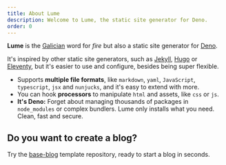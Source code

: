 ```yaml
---
title: About Lume
description: Welcome to Lume, the static site generator for Deno.
order: 0
---
```


**Lume** is the [Galician](https://en.wikipedia.org/wiki/Galician_language) word
for _fire_ but also a static site generator for [Deno](https://deno.land/).

It's inspired by other static site generators, such as
[Jekyll](https://jekyllrb.com/), [Hugo](https://gohugo.io/) or
[Eleventy](https://www.11ty.dev/), but it's easier to use and configure, besides
being super flexible.

- Supports **multiple file formats**, like `markdown`, `yaml`, `JavaScript`,
  `typescript`, `jsx` and `nunjucks`, and it's easy to extend with more.
- You can hook **processors** to manipulate `html` and assets, like `css` or
  `js`.
- **It's Deno:** Forget about managing thousands of packages in `node_modules`
  or complex bundlers. Lume only installs what you need. Clean, fast and secure.

## Do you want to create a blog?

Try the [base-blog](https://github.com/lumeland/base-blog) template repository,
ready to start a blog in seconds.
